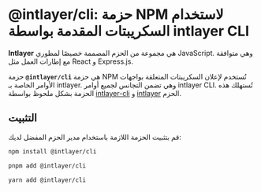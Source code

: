 # @intlayer/cli: حزمة NPM لاستخدام السكريبتات المقدمة بواسطة intlayer CLI

**Intlayer** هي مجموعة من الحزم المصممة خصيصًا لمطوري JavaScript. وهي متوافقة مع إطارات العمل مثل React و Express.js.

حزمة **`@intlayer/cli`** هي حزمة NPM تُستخدم لإعلان السكريبتات المتعلقة بواجهات الأوامر الخاصة بـ intlayer. وهي تضمن التجانس لجميع أوامر intlayer CLI. تُستهلك هذه الحزمة بشكل ملحوظ بواسطة [intlayer-cli](https://github.com/aymericzip/intlayer/blob/main/docs/ar/packages/intlayer-cli/index.md) و [intlayer](https://github.com/aymericzip/intlayer/blob/main/docs/ar/packages/intlayer/index.md) الحزم.

## التثبيت

قم بتثبيت الحزمة اللازمة باستخدام مدير الحزم المفضل لديك:

```bash packageManager="npm"
npm install @intlayer/cli
```

```bash packageManager="pnpm"
pnpm add @intlayer/cli
```

```bash packageManager="yarn"
yarn add @intlayer/cli
```
